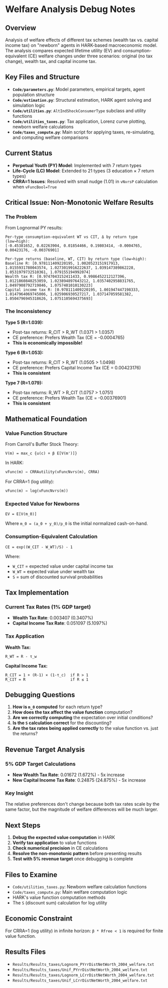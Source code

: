 # Welfare Analysis Debug Notes

## Overview
Analysis of welfare effects of different tax schemes (wealth tax vs. capital income tax) on "newborn" agents in HARK-based macroeconomic model. The analysis compares expected lifetime utility (EV) and consumption-equivalent (CE) welfare changes under three scenarios: original (no tax change), wealth tax, and capital income tax.

## Key Files and Structure
- **`Code/parameters.py`**: Model parameters, empirical targets, agent population structure
- **`Code/estimation.py`**: Structural estimation, HARK agent solving and simulation logic
- **`Code/utilities.py`**: `AltIndShockConsumerType` subclass and utility functions
- **`Code/utilities_taxes.py`**: Tax application, Lorenz curve plotting, newborn welfare calculations
- **`Code/taxes_compute.py`**: Main script for applying taxes, re-simulating, and computing welfare comparisons

## Current Status
- **Perpetual Youth (PY) Model**: Implemented with 7 return types
- **Life-Cycle (LC) Model**: Extended to 21 types (3 education × 7 return types)
- **CRRA=1 Issues**: Resolved with small nudge (1.01) in `vNvrsP` calculation when `vFuncBool=True`

## Critical Issue: Non-Monotonic Welfare Results

### The Problem
From Lognormal PY results:
```
Per-type consumption-equivalent WT vs CIT, Δ by return type (low→high):
[-0.45381652, 0.02263904, 0.01854466, 0.19803414, -0.0004765, 0.00423176, -0.00376901]

Per-type returns (baseline, WT, CIT) by return type (low→high):
Baseline R: [0.978111409220195, 1.0020523151917913, 1.0155931780043574, 1.0273019916222637, 1.039147389862228, 1.0531979732510361, 1.079155194992074]
Wealth tax R: [0.9747043152411433, 0.9986452212127396, 1.0121860840253059, 1.023894897643212, 1.0357402958831765, 1.0497908792719846, 1.0757481010130223]
Capital income tax R: [0.978111409220195, 1.001947447198333, 1.0147964069745006, 1.025906930527217, 1.037147059581382, 1.0504796945318626, 1.0751105694375693]
```

### The Inconsistency
**Type 5 (R=1.039):**
- Post-tax returns: R_CIT > R_WT (1.0371 > 1.0357)
- CE preference: Prefers Wealth Tax (CE = -0.0004765)
- **This is economically impossible!**

**Type 6 (R=1.053):**
- Post-tax returns: R_CIT > R_WT (1.0505 > 1.0498)
- CE preference: Prefers Capital Income Tax (CE = 0.00423176)
- **This is consistent**

**Type 7 (R=1.079):**
- Post-tax returns: R_WT > R_CIT (1.0757 > 1.0751)
- CE preference: Prefers Wealth Tax (CE = -0.00376901)
- **This is consistent**

## Mathematical Foundation

### Value Function Structure
From Carroll's Buffer Stock Theory:
```
V(m) = max_c {u(c) + β E[V(m')]}
```

In HARK:
```python
vFunc(m) = CRRAutility(vFuncNvrs(m), CRRA)
```

For CRRA=1 (log utility):
```python
vFunc(m) = log(vFuncNvrs(m))
```

### Expected Value for Newborns
```
EV = E[V(m_0)]
```

Where `m_0 = (a_0 + y_0)/p_0` is the initial normalized cash-on-hand.

### Consumption-Equivalent Calculation
```
CE = exp((W_CIT - W_WT)/S) - 1
```

Where:
- `W_CIT` = expected value under capital income tax
- `W_WT` = expected value under wealth tax
- `S` = sum of discounted survival probabilities

## Tax Implementation

### Current Tax Rates (1% GDP target)
- **Wealth Tax Rate**: 0.003407 (0.3407%)
- **Capital Income Tax Rate**: 0.051097 (5.1097%)

### Tax Application
**Wealth Tax:**
```
R_WT = R - τ_w
```

**Capital Income Tax:**
```
R_CIT = 1 + (R-1) × (1-τ_c)  if R > 1
R_CIT = R                    if R ≤ 1
```

## Debugging Questions

1. **How is `m_0` computed** for each return type?
2. **How does the tax affect the value function** computation?
3. **Are we correctly computing** the expectation over initial conditions?
4. **Is the `S` calculation correct** for the discounting?
5. **Are the tax rates being applied correctly** to the value function vs. just the returns?

## Revenue Target Analysis

### 5% GDP Target Calculations
- **New Wealth Tax Rate**: 0.01672 (1.672%) - 5x increase
- **New Capital Income Tax Rate**: 0.24875 (24.875%) - 5x increase

### Key Insight
The relative preferences don't change because both tax rates scale by the same factor, but the magnitude of welfare differences will be much larger.

## Next Steps

1. **Debug the expected value computation** in HARK
2. **Verify tax application** to value functions
3. **Check numerical precision** in CE calculations
4. **Resolve the non-monotonic pattern** before presenting results
5. **Test with 5% revenue target** once debugging is complete

## Files to Examine
- `Code/utilities_taxes.py`: Newborn welfare calculation functions
- `Code/taxes_compute.py`: Main welfare computation logic
- HARK's value function computation methods
- The `S` (discount sum) calculation for log utility

## Economic Constraint
For CRRA=1 (log utility) in infinite horizon: `β * Rfree < 1` is required for finite value function.

## Results Files
- `Results/Results_taxes/Lognorm_PYrrDistNetWorth_2004_welfare.txt`
- `Results/Results_taxes/Unif_PYrrDistNetWorth_2004_welfare.txt`
- `Results/Results_taxes/Lognorm_LCrrDistNetWorth_2004_welfare.txt`
- `Results/Results_taxes/Unif_LCrrDistNetWorth_2004_welfare.txt`
